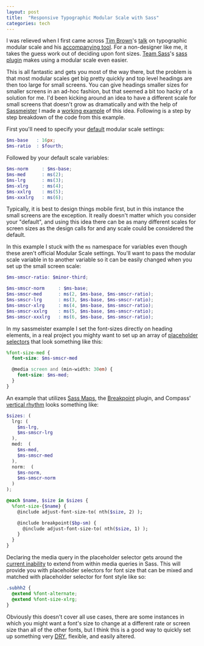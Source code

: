 ```yaml
---
layout: post
title:  "Responsive Typographic Modular Scale with Sass"
categories: tech
---
```


I was relieved when I first came across [Tim Brown]'s [talk] on typographic modular scale and his [accompanying tool]. For a non-designer like me, it takes the guess work out of deciding upon font sizes. [Team Sass]'s [sass plugin] makes using a modular scale even easier.

This is all fantastic and gets you most of the way there, but the problem is that most modular scales get big pretty quickly and top level headings are then too large for small screens. You can give headings smaller sizes for smaller screens in an ad-hoc fashion, but that seemed a bit too hacky of a solution for me. I'd been kicking around an idea to have a different scale for small screens that doesn't grow as dramatically and with the help of [Sassmeister] I made a [working example] of this idea. Following is a step by step breakdown of the code from this example.

First you'll need to specify your [default] modular scale settings:

```scss
$ms-base   : 16px;
$ms-ratio  : $fourth;
```

Followed by your default scale variables:

```scss
$ms-norm     : $ms-base;
$ms-med      : ms(2);
$ms-lrg      : ms(3);
$ms-xlrg     : ms(4);
$ms-xxlrg    : ms(5);
$ms-xxxlrg   : ms(6);
```

Typically, it is best to  design things mobile first, but in this instance the small screens are the exception. It really doesn't matter which you consider your "default", and using this idea there can be as many different scales for screen sizes as the design calls for and any scale could be considered the default.

In this example I stuck with the ```ms``` namespace for variables even though these aren't official Modular Scale settings. You'll want to pass the modular scale variable in to another variable so it can be easily changed when you set up the small screen scale:

```scss
$ms-smscr-ratio: $minor-third;

$ms-smscr-norm     : $ms-base;
$ms-smscr-med      : ms(2, $ms-base, $ms-smscr-ratio);
$ms-smscr-lrg      : ms(3, $ms-base, $ms-smscr-ratio);
$ms-smscr-xlrg     : ms(4, $ms-base, $ms-smscr-ratio);
$ms-smscr-xxlrg    : ms(5, $ms-base, $ms-smscr-ratio);
$ms-smscr-xxxlrg   : ms(6, $ms-base, $ms-smscr-ratio);
```
In my sassmeister example I set the font-sizes directly on heading elements, in a real project you mighty want to set up an array of [placeholder selectors] that look something like this:

```scss
%font-size-med {
  font-size: $ms-smscr-med

  @media screen and (min-width: 30em) {
    font-size: $ms-med;
  }
}
```

An example that utilizes [Sass Maps], the [Breakpoint] plugin, and Compass' [vertical rhythm] looks something like:

```scss
$sizes: (
  lrg: (
    $ms-lrg,
    $ms-smscr-lrg
  ),
  med:  (
    $ms-med,
    $ms-smscr-med
  ),
  norm:  (
    $ms-norm,
    $ms-smscr-norm
  )
);

@each $name, $size in $sizes {
  %font-size-{$name} {
    @include adjust-font-size-to( nth($size, 2) );

    @include breakpoint($bp-sm) {
      @include adjust-font-size-to( nth($size, 1) );
    }
  }
}
```

Declaring the media query in the placeholder selector gets around the [current inability] to extend from within media queries in Sass. This will provide you with placeholder selectors for font size that can be mixed and matched with placeholder selector for font style like so:

```scss
.subhh2 {
  @extend %font-alternate;
  @extend %font-size-xlrg;
}
```

Obviously this doesn't cover all use cases, there are some instances in which you might want a font's size to change at a different rate or screen size than all of the other fonts, but I think this is a good way to quickly set up something very <abbr title="Don't Repeat Yourself">[DRY][]</abbr>, flexible, and easily altered.

[Tim Brown]: http://tbrown.org/
[talk]: http://vimeo.com/17079380
[accompanying tool]: http://modularscale.com/
[working example]: http://sassmeister.com/gist/9749589
[Team Sass]: https://github.com/Team-Sass/
[sass plugin]: http://scottkellum.com/
[Compass]: http://compass-style.org/
[vertical rhythm]: http://compass-style.org/reference/compass/typography/vertical_rhythm/
[Sassmeister]: http://sassmeister.com
[default]: https://github.com/Team-Sass/modular-scale#usage
[Sass Maps]: http://sass-lang.com/documentation/file.SASS_REFERENCE.html#maps
[placeholder selectors]: http://sass-lang.com/documentation/file.SASS_REFERENCE.html#placeholder_selectors_
[current inability]: https://github.com/nex3/sass/issues/1050
[DRY]: http://en.wikipedia.org/wiki/Don't_repeat_yourself
[Breakpoint]: http://breakpoint-sass.com/
